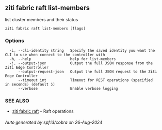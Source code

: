 ## ziti fabric raft list-members

list cluster members and their status

```
ziti fabric raft list-members [flags]
```

### Options

```
  -i, --cli-identity string   Specify the saved identity you want the CLI to use when connect to the controller with
  -h, --help                  help for list-members
  -j, --output-json           Output the full JSON response from the Ziti Edge Controller
      --output-request-json   Output the full JSON request to the Ziti Edge Controller
      --timeout int           Timeout for REST operations (specified in seconds) (default 5)
      --verbose               Enable verbose logging
```

### SEE ALSO

* [ziti fabric raft](../raft.md)	 - Raft operations

###### Auto generated by spf13/cobra on 26-Aug-2024
